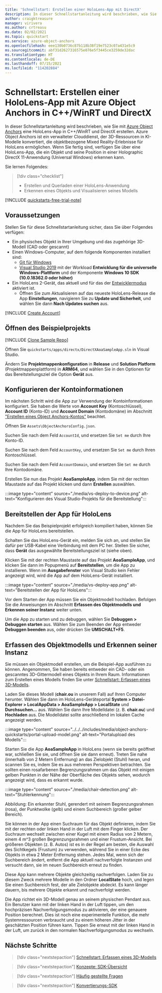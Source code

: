 ```yaml
---
title: 'Schnellstart: Erstellen einer HoloLens-App mit DirectX'
description: In dieser Schnellstartanleitung wird beschrieben, wie Sie eine HoloLens-App erstellen, indem Sie Object Anchors verwenden.
author: craigktreasure
manager: virivera
ms.author: crtreasu
ms.date: 02/02/2021
ms.topic: quickstart
ms.service: azure-object-anchors
ms.openlocfilehash: eee130b0736c87b118b38f19e7523c07a431e5c9
ms.sourcegitcommit: abf31d2627316575e076e5f3445ce3259de32dac
ms.translationtype: HT
ms.contentlocale: de-DE
ms.lasthandoff: 07/15/2021
ms.locfileid: "114202884"
---
```

# <a name="quickstart-create-a-hololens-app-with-azure-object-anchors-in-cwinrt-and-directx"></a>Schnellstart: Erstellen einer HoloLens-App mit Azure Object Anchors in C++/WinRT und DirectX

In dieser Schnellstartanleitung wird beschrieben, wie Sie mit [Azure Object Anchors](../overview.md) eine HoloLens-App in C++/WinRT und DirectX erstellen. Azure Object Anchors ist ein verwalteter Clouddienst, der 3D-Ressourcen in KI-Modelle konvertiert, die objektbezogene Mixed Reality-Erlebnisse für HoloLens ermöglichen. Wenn Sie fertig sind, verfügen Sie über eine HoloLens-App, die ein Objekt und seine Position in einer Holographic DirectX 11-Anwendung (Universal Windows) erkennen kann.

Sie lernen Folgendes:

> [!div class="checklist"]
> * Erstellen und Querladen einer HoloLens-Anwendung
> * Erkennen eines Objekts und Visualisieren seines Modells

[!INCLUDE [quickstarts-free-trial-note](../../../includes/quickstarts-free-trial-note.md)]

## <a name="prerequisites"></a>Voraussetzungen

Stellen Sie für diese Schnellstartanleitung sicher, dass Sie über Folgendes verfügen:

* Ein physisches Objekt in Ihrer Umgebung und das zugehörige 3D-Modell (CAD oder gescannt)
* Einen Windows-Computer, auf dem folgende Komponenten installiert sind:
  * <a href="https://git-scm.com" target="_blank">Git für Windows</a>
  * <a href="https://www.visualstudio.com/downloads/" target="_blank">Visual Studio 2019</a> mit der Workload **Entwicklung für die universelle Windows-Plattform** und der Komponente **Windows 10 SDK (10.0.18362.0 oder höher)**
* Ein HoloLens 2-Gerät, das aktuell und für das der [Entwicklermodus](/windows/mixed-reality/using-visual-studio#enabling-developer-mode) aktiviert ist.
  * Öffnen Sie zum Aktualisieren auf das neueste HoloLens-Release die App **Einstellungen**, navigieren Sie zu **Update und Sicherheit**, und wählen Sie dann **Nach Updates suchen** aus.

[!INCLUDE [Create Account](../../../includes/object-anchors-get-started-create-account.md)]

## <a name="open-the-sample-project"></a>Öffnen des Beispielprojekts

[!INCLUDE [Clone Sample Repo](../../../includes/object-anchors-clone-sample-repository.md)]

Öffnen Sie `quickstarts/apps/directx/DirectXAoaSampleApp.sln` in Visual Studio.

Ändern Sie **Projektmappenkonfiguration** in **Release** und **Solution Platform** (Projektmappenplattform) in **ARM64**, und wählen Sie in den Optionen für das Bereitstellungsziel die Option **Gerät** aus.

## <a name="configure-the-account-information"></a>Konfigurieren der Kontoinformationen

Im nächsten Schritt wird die App zur Verwendung der Kontoinformationen konfiguriert. Sie haben die Werte von **Account Key** (Kontoschlüssel), **Account ID** (Konto-ID) und **Account Domain** (Kontodomäne) im Abschnitt ["Erstellen eines Object Anchors-Kontos"](#create-an-object-anchors-account) beachtet.

Öffnen Sie `Assets\ObjectAnchorsConfig.json`.

Suchen Sie nach dem Feld `AccountId`, und ersetzen Sie `Set me` durch Ihre Konto-ID.

Suchen Sie nach dem Feld `AccountKey`, und ersetzen Sie `Set me` durch Ihren Kontoschlüssel.

Suchen Sie nach dem Feld `AccountDomain`, und ersetzen Sie `Set me` durch Ihre Kontodomäne.

Erstellen Sie nun das Projekt **AoaSampleApp**, indem Sie mit der rechten Maustaste auf das Projekt klicken und dann **Erstellen** auswählen.

:::image type="content" source="./media/vs-deploy-to-device.png" alt-text="Konfigurieren des Visual Studio-Projekts für die Bereitstellung":::

## <a name="deploy-the-app-to-hololens"></a>Bereitstellen der App für HoloLens

Nachdem Sie das Beispielprojekt erfolgreich kompiliert haben, können Sie die App für HoloLens bereitstellen.

Schalten Sie das HoloLens-Gerät ein, melden Sie sich an, und stellen Sie dafür per USB-Kabel eine Verbindung mit dem PC her. Stellen Sie sicher, dass **Gerät** das ausgewählte Bereitstellungsziel ist (siehe oben).

Klicken Sie mit der rechten Maustaste auf das Projekt **AoaSampleApp**, und klicken Sie dann im Popupmenü auf **Bereitstellen**, um die App zu installieren. Wenn im **Ausgabefenster** von Visual Studio kein Fehler angezeigt wird, wird die App auf dem HoloLens-Gerät installiert.

:::image type="content" source="./media/vs-deploy-app.png" alt-text="Bereitstellen der App für HoloLens":::

Vor dem Starten der App müssen Sie ein Objektmodell hochladen. Befolgen Sie die Anweisungen im Abschnitt **Erfassen des Objektmodells und Erkennen seiner Instanz** weiter unten.

Um die App zu starten und zu debuggen, wählen Sie **Debuggen > Debuggen starten** aus. Wählen Sie zum Beenden der App entweder **Debuggen beenden** aus, oder drücken Sie **UMSCHALT+F5**.

## <a name="ingest-object-model-and-detect-its-instance"></a>Erfassen des Objektmodells und Erkennen seiner Instanz

Sie müssen ein Objektmodell erstellen, um die Beispiel-App ausführen zu können. Angenommen, Sie haben bereits entweder ein CAD- oder ein gescanntes 3D-Gittermodell eines Objekts in Ihrem Raum. Informationen zum Erstellen eines Modells finden Sie unter [Schnellstart: Erfassen eines 3D-Modells](./get-started-model-conversion.md).

Laden Sie dieses Modell (**chair.ou** in unserem Fall) auf Ihren Computer herunter. Wählen Sie dann im HoloLens-Geräteportal **System > Datei-Explorer > LocalAppData > AoaSampleApp > LocalState** und **Durchsuchen...** aus. Wählen Sie dann Ihre Modelldatei (z. B. **chair.ou**) und **Hochladen** aus. Die Modelldatei sollte anschließend im lokalen Cache angezeigt werden.

:::image type="content" source="../../../includes/media/object-anchors-quickstarts/portal-upload-model.png" alt-text="Portalupload des Modells":::

Starten Sie die App **AoaSampleApp** in HoloLens (wenn sie bereits geöffnet war, schließen Sie sie, und öffnen Sie sie dann erneut). Treten Sie nahe (innerhalb von 2 Metern Entfernung) an das Zielobjekt (Stuhl) heran, und scannen Sie es, indem Sie es aus mehreren Perspektiven betrachten. Sie sollten einen rosafarbenen Begrenzungsrahmen um das Objekt mit einigen gelben Punkten in der Nähe der Oberfläche des Objekts sehen, wodurch angezeigt wird, dass es erkannt wurde.

:::image type="content" source="./media/chair-detection.png" alt-text="Stuhlerkennung":::

Abbildung: Ein erkannter Stuhl, gerendert mit seinem Begrenzungsrahmen (rosa), der Punktwolke (gelb) und einem Suchbereich (großer gelber Bereich).

Sie können in der App einen Suchraum für das Objekt definieren, indem Sie mit der rechten oder linken Hand in der Luft mit dem Finger klicken. Der Suchraum wechselt zwischen einer Kugel mit einem Radius von 2 Metern, einem 4 m^3 großen Begrenzungsrahmen und einer Frustum-Ansicht. Bei größeren Objekten (z. B. Autos) ist es in der Regel am besten, die Auswahl des Sichtkegels (Frustum) zu verwenden, während Sie in einer Ecke des Objekts in etwa 2 Meter Entfernung stehen.
Jedes Mal, wenn sich der Suchbereich ändert, entfernt die App aktuell nachverfolgte Instanzen und versucht dann, sie im neuen Suchbereich erneut zu finden.

Diese App kann mehrere Objekte gleichzeitig nachverfolgen. Laden Sie zu diesem Zweck mehrere Modelle in den Ordner **LocalState** hoch, und legen Sie einen Suchbereich fest, der alle Zielobjekte abdeckt. Es kann länger dauern, bis mehrere Objekte erkannt und nachverfolgt werden.

Die App richtet ein 3D-Modell genau an seinem physischen Pendant aus. Ein Benutzer kann mit der linken Hand in der Luft tippen, um den hochpräzisen Nachverfolgungsmodus zu aktivieren, der eine genauere Position berechnet. Dies ist noch eine experimentelle Funktion, die mehr Systemressourcen verbraucht und zu einem höheren Jitter in der geschätzten Position führen kann. Tippen Sie erneut mit der linken Hand in der Luft, um zurück in den normalen Nachverfolgungsmodus zu wechseln.

## <a name="next-steps"></a>Nächste Schritte

> [!div class="nextstepaction"]
> [Schnellstart: Erfassen eines 3D-Modells](./get-started-model-conversion.md)

> [!div class="nextstepaction"]
> [Konzepte: SDK-Übersicht](../concepts/sdk-overview.md)

> [!div class="nextstepaction"]
> [Häufig gestellte Fragen](../faq.md)

> [!div class="nextstepaction"]
> [Konvertierungs-SDK](/dotnet/api/overview/azure/mixedreality.objectanchors.conversion-readme-pre)
